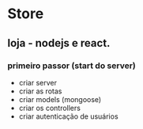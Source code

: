 # Store

## loja - nodejs e react.

### primeiro passor (start do server)

- criar server
- criar as rotas
- criar models (mongoose)
- criar os controllers
- criar autenticação de usuários
